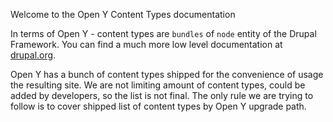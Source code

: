 Welcome to the Open Y Content Types documentation

In terms of Open Y - content types are ```bundles``` of ```node``` entity of the Drupal Framework.
You can find a much more low level documentation at [drupal.org](https://www.drupal.org/docs/8).

Open Y has a bunch of content types shipped for the convenience of usage the resulting site.
We are not limiting amount of content types, could be added by developers, so the list is not final.
The only rule we are trying to follow is to cover shipped list of content types by Open Y upgrade path.
